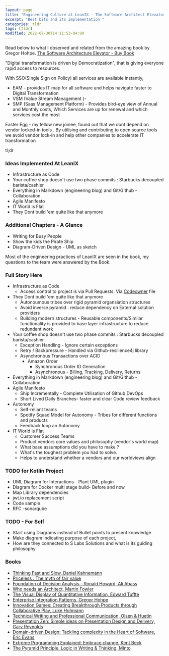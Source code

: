 ```yaml
---
layout: page
title: "Engineering Culture at LeanIX - The Software Architect Elevator"
excerpt: "Best bits and its implementation "
categories: tldr
tags: [tldr]
modified: 2022-07-30T14:11:53-04:00
---
```


Read below to what I observed and related from the amazing book by Gregor Hohpe.
[The Software Architecture Elevator - Buy Book](https://amzn.to/3ORVNux)

"Digital transformation is driven by Democratization", that is giving everyone rapid access to resources.

With SSO(Single Sign on Policy) all services are available instantly, 
* EAM - provides IT map for all software and helps navigate faster to Digital Transformation
* VSM (Value Stream Management )- 
* SMP (Saas Management Platform) - Provides bird-eye view of Annual and Monthly costs, Which Services are up for renewal and which services cost the most

Easter Egg - my fellow new joinee, found out that we dont depend on vendor locked-in tools . By utilising and contributing to open source tools
we avoid vendor lock-in and help other companies to accelerate IT transformation

tl;dr
### Ideas Implemented At LeanIX
* Infrastructure as Code
* Your coffee shop doesn't use two phase commits : Starbucks decoupled barista/cashier
* Everything in Markdown (engineering blog) and Git/Github - Collaboration
* Agile Manifesto
* IT World is Flat
* They Dont build 'em quite like that anymore

### Additional Chapters - A Glance 
* Writing for Busy People
* Show the kids the Pirate Ship
* Diagram-Driven Design - UML as sketch

Most of the engineering practices of LeanIX are seen in the book, my questions to the team were answered by the Book.
 
### Full Story Here
* Infrastructure as Code
  * Access control to project is via Pull Requests. Via [Codeowner](https://docs.github.com/en/repositories/managing-your-repositorys-settings-and-features/customizing-your-repository/about-code-owners) file
* They Dont build 'em quite like that anymore
  * Autonoumous tribes over rigid pyramid organsiation structures
  * Avoid inverse pyramid . reduce dependency on External solution providers
  * Building modern structures - Reusable components/Similar functionality is provided to base layer infrastructure to reduce redundant work  
* Your coffee shop doesn't use two phase commits : Starbucks decoupled barista/cashier
  * Exception Handling - Ignore certain exceptions
  * Retry / Backpressure  - Handled via Github-resilience4j library
  * Asynchronous Transactions over ACID
    * Amazon Order
      * Synchronous Order ID Generation
      * Asynchronous - Billing, Tracking, Delivery, Returns
* Everything in Markdown (engineering blog) and Git/Github - Collaboration
* Agile Manifesto
  * Ship Incrementally - Complete Utilisation of Github DevOps
  * Short Lived Daily Branches- faster and clear Code review feedback
* Autonomy
  * Self-reliant teams
  * Spotify Squad Model for Autonomy - Tribes for different functions and products
  * Feedback loop an Autonomy
* IT World is Flat
  * Customer Success Teams
  * Product vendors core values and philosophy (vendor's world map)
  * What base assumptions did you have to make ?
  * What's the toughest problem you had to solve.
  * Helps to understand whether a vendors and our worldviews align


### TODO for Kotlin Project
  * UML Diagram for Interactions - Plant UML plugin
  * Diagram for Docker multi stage build- Before and now
  * Map Library dependencies
  * jwt.io replacement script
  * Code sample
  * RFC -sonarqube

### TODO - For Self
- Start using Diagrams instead of Bullet points to present knowledge
- Make diagram indicating purpose of each project, 
- How are they connected to S Labs Solutions and what is its guiding philosophy


### Books
* [Thinking Fast and Slow, Daniel Kahnemann](https://amzn.to/3zn0AhU)
* [Priceless : The myth of fair value](https://amzn.to/3JxKabv)
* [Foundation of Decision Analysis - Ronald Howard, Ali Abass](https://amzn.to/3zkgCcC)
* [Who needs an Architect, Martin Fowler](https://amzn.to/3oJygSc)
* [The Visual Display of Quantitative  Information, Edward Tuffte](https://amzn.to/3oJ9di4)
* [Enterprise Integration Patterns, Gregor Hohpe](https://amzn.to/3vsdURg)
* [Innovation Games: Creating Breakthrough Products through Collaborative Play, Luke Hohmann](https://amzn.to/3zl0VBR)
* [Technical Writing and Professional Communication, Olsen & Huetin](https://amzn.to/3QaZjBh)
* [Presentation Zen: Simple ideas on Presentation Design and Delivery, Gary Reynolds](https://amzn.to/3OMRKjn)
* [Domain-driven Design: Tackling complexity in the Heart of Software, Eric Evans](https://amzn.to/3JmiVR4)
* [Extreme Programming Explained: Embrace change, Kent Beck](https://amzn.to/3oJyzwk)
* [The Pyramid Principle, Logic in Writing & Thinking, Minto](https://amzn.to/3cNARaR)
